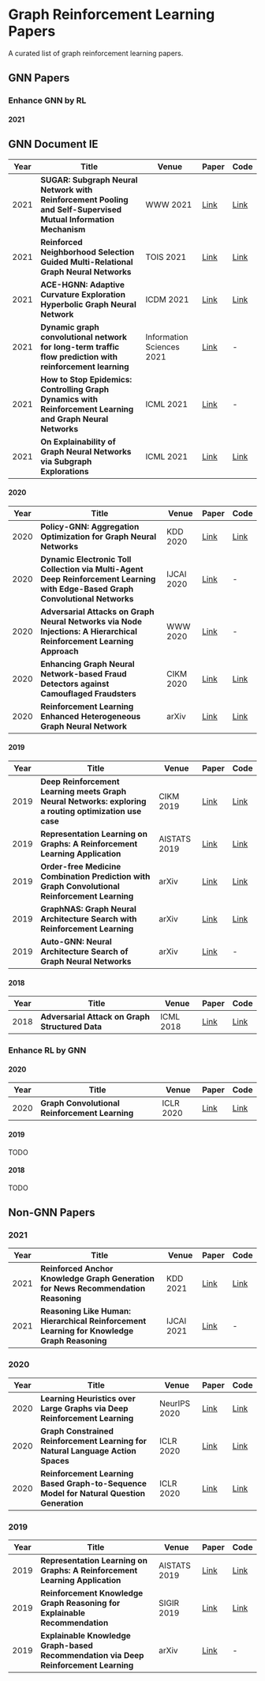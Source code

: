 # Graph Reinforcement Learning Papers

A curated list of graph reinforcement learning papers.

## GNN Papers
### Enhance GNN by RL
#### 2021


## GNN Document IE

| Year | Title                                                        | Venue                     | Paper                                                        | Code                                            |
| ---- | ------------------------------------------------------------ | ------------------------- | ------------------------------------------------------------ | ----------------------------------------------- |
| 2021 | **SUGAR: Subgraph Neural Network with Reinforcement Pooling and Self-Supervised Mutual Information Mechanism** | WWW 2021                  | [Link](https://arxiv.org/pdf/2101.08170.pdf)                 | [Link](https://github.com/SunQingYun1996/SUGAR) |
| 2021 | **Reinforced Neighborhood Selection Guided Multi-Relational Graph Neural Networks** | TOIS 2021                 | [Link](https://arxiv.org/pdf/2104.07886.pdf)                 | [Link](https://github.com/safe-graph/RioGNN)    |
| 2021 | **ACE-HGNN: Adaptive Curvature Exploration Hyperbolic Graph Neural Network** | ICDM 2021                 | [Link](https://arxiv.org/pdf/2110.07888.pdf)                 | [Link](https://github.com/RingBDStack/ACE-HGNN) |
| 2021 | **Dynamic graph convolutional network for long-term traffic flow prediction with reinforcement learning** | Information Sciences 2021 | [Link](https://www.sciencedirect.com/science/article/pii/S0020025521006976) | -                                               |
| 2021 | **How to Stop Epidemics: Controlling Graph Dynamics with Reinforcement Learning and Graph Neural Networks** | ICML 2021                 | [Link](https://arxiv.org/pdf/2010.05313.pdf)                 | -                                               |
| 2021 | **On Explainability of Graph Neural Networks via Subgraph Explorations** | ICML 2021                 | [Link](http://proceedings.mlr.press/v139/yuan21c/yuan21c.pdf) | [Link](https://github.com/divelab/DIG)          |



#### 2020
| Year   | Title  | Venue |  Paper | Code  |
|-------|--------|--------|--------|-----------|
| 2020 | **Policy-GNN: Aggregation Optimization for Graph Neural Networks**  | KDD 2020  |  [Link](https://arxiv.org/pdf/2006.15097.pdf)  | [Link](https://github.com/lhenry15/Policy-GNN) |
| 2020 | **Dynamic Electronic Toll Collection via Multi-Agent Deep Reinforcement Learning with Edge-Based Graph Convolutional Networks**  | IJCAI 2020  |  [Link](https://www.ijcai.org/Proceedings/2019/0635.pdf)  | - |
| 2020 | **Adversarial Attacks on Graph Neural Networks via Node Injections: A Hierarchical Reinforcement Learning Approach**  | WWW 2020  |  [Link](https://par.nsf.gov/servlets/purl/10146600)  | - |
| 2020 | **Enhancing Graph Neural Network-based Fraud Detectors against Camouflaged Fraudsters**  | CIKM 2020  |  [Link](https://arxiv.org/pdf/2008.08692.pdf)  | [Link](https://github.com/safe-graph/DGFraud) |
| 2020 | **Reinforcement Learning Enhanced Heterogeneous Graph Neural Network**  | arXiv  |  [Link](https://arxiv.org/pdf/2010.13735.pdf)  | [Link](https://github.com/zhiqiangzhongddu/RL-HGNN) |

#### 2019
| Year   | Title  | Venue |  Paper | Code  |
|-------|--------|--------|--------|-----------|
| 2019 | **Deep Reinforcement Learning meets Graph Neural Networks: exploring a routing optimization use case**  | CIKM 2019  |  [Link](https://staff.fnwi.uva.nl/m.derijke/wp-content/papercite-data/pdf/wang-2019-order-free.pdf)  | [Link](https://github.com/WOW5678/CompNet) |
| 2019 | **Representation Learning on Graphs: A Reinforcement Learning Application**  | AISTATS 2019  |  [Link](http://proceedings.mlr.press/v89/madjiheurem19a/madjiheurem19a.pdf)  | [Link](https://github.com/LASP-UCL/Graph-RL) |
| 2019 | **Order-free Medicine Combination Prediction with Graph Convolutional Reinforcement Learning**  | arXiv  |  [Link](https://arxiv.org/pdf/1910.07421.pdf)  | [Link](https://github.com/knowledgedefinednetworking/DRL-GNN) |
| 2019 | **GraphNAS: Graph Neural Architecture Search with Reinforcement Learning**  | arXiv  |  [Link](https://arxiv.org/pdf/1904.09981.pdf)  | [Link](https://github.com/GraphNAS/GraphNAS) |
| 2019 | **Auto-GNN: Neural Architecture Search of Graph Neural Networks**  | arXiv  |  [Link](https://arxiv.org/pdf/1909.03184.pdf)  | - |

#### 2018
| Year   | Title  | Venue |  Paper | Code  |
|-------|--------|--------|--------|-----------|
| 2018 | **Adversarial Attack on Graph Structured Data**  | ICML 2018  |  [Link](http://proceedings.mlr.press/v80/dai18b/dai18b.pdf)  | [Link](https://github.com/Hanjun-Dai/graph_adversarial_attack) |


### Enhance RL by GNN
#### 2020
| Year   | Title  | Venue |  Paper | Code  |
|-------|--------|--------|--------|-----------|
| 2020 | **Graph Convolutional Reinforcement Learning**  | ICLR 2020  |  [Link](https://arxiv.org/pdf/1810.09202.pdf)  | [Link](https://github.com/PKU-AI-Edge/DGN/) |
#### 2019
TODO
#### 2018
TODO



## Non-GNN Papers
### 2021
| Year   | Title  | Venue |  Paper | Code  |
|-------|--------|--------|--------|-----------|
| 2021 | **Reinforced Anchor Knowledge Graph Generation for News Recommendation Reasoning**  | KDD 2021  |  [Link](https://www.microsoft.com/en-us/research/uploads/prod/2021/05/KDD2021-anchorkg.pdf )  | [Link](https://github.com/danyang-liu/AnchorKG) |
| 2021 | **Reasoning Like Human: Hierarchical Reinforcement Learning for Knowledge Graph Reasoning**  | IJCAI 2021  |  [Link](https://www.ijcai.org/Proceedings/2020/0267.pdf)  | - |

### 2020
| Year   | Title  | Venue |  Paper | Code  |
|-------|--------|--------|--------|-----------|
| 2020 | **Learning Heuristics over Large Graphs via Deep Reinforcement Learning**  | NeurIPS 2020  |  [Link](https://arxiv.org/pdf/1903.03332.pdf)  | [Link](https://github.com/idea-iitd/GCOMB) |
| 2020 | **Graph Constrained Reinforcement Learning for Natural Language Action Spaces**  | ICLR 2020  |  [Link](https://arxiv.org/pdf/2001.08837.pdf)  | [Link](https://github.com/rajammanabrolu/KG-A2C) |
| 2020 | **Reinforcement Learning Based Graph-to-Sequence Model for Natural Question Generation**  | ICLR 2020  |  [Link](https://arxiv.org/pdf/1908.04942.pdf)  | [Link](https://github.com/hugochan/RL-based-Graph2Seq-for-NQG) |

### 2019
| Year   | Title  | Venue |  Paper | Code  |
|-------|--------|--------|--------|-----------|
| 2019 | **Representation Learning on Graphs: A Reinforcement Learning Application**  | AISTATS 2019  |  [Link](http://proceedings.mlr.press/v89/madjiheurem19a/madjiheurem19a.pdf)  | [Link](https://github.com/LASP-UCL/Graph-RL) |
| 2019 | **Reinforcement Knowledge Graph Reasoning for Explainable Recommendation**  | SIGIR 2019  |  [Link](https://arxiv.org/pdf/1906.05237.pdf)  | [Link](https://github.com/orcax/PGPR) |
| 2019 | **Explainable Knowledge Graph-based Recommendation via Deep Reinforcement Learning**  | arXiv  |  [Link](https://arxiv.org/pdf/1906.09506.pdf)  | - |
